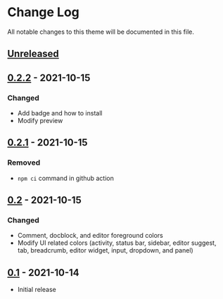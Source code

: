 # Change Log
All notable changes to this theme will be documented in this file.

## [Unreleased]

## [0.2.2] - 2021-10-15
  ### Changed
  - Add badge and how to install
  - Modify preview

## [0.2.1] - 2021-10-15
  ### Removed
  - `npm ci` command in github action

## [0.2] - 2021-10-15
  ### Changed
  - Comment, docblock, and editor foreground colors
  - Modify UI related colors (activity, status bar, sidebar, editor suggest, tab, breadcrumb, editor widget, input, dropdown, and panel)

## [0.1] - 2021-10-14
- Initial release


[Unreleased]: https://github.com/pattisahusiwa/oxford-blue/compare/v0.2.2...master
[0.2.2]: https://github.com/pattisahusiwa/oxford-blue/releases/tag/v0.2.2
[0.2.1]: https://github.com/pattisahusiwa/oxford-blue/releases/tag/v0.2.1
[0.2]: https://github.com/pattisahusiwa/oxford-blue/releases/tag/v0.2
[0.1]: https://github.com/pattisahusiwa/oxford-blue/releases/tag/v0.1
